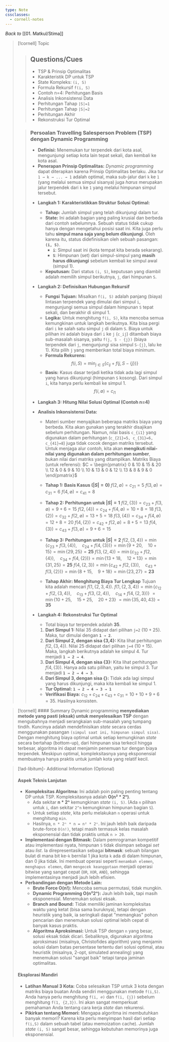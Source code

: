```yaml
---
type: Note
cssclasses:
  - cornell-notes
---
```

_Back to_ [[01. Matkul/Stima]]
> [!cornell] Topic
> > ## Questions/Cues
> > 
> > -   TSP & Prinsip Optimalitas
> > -   Karakteristik DP untuk TSP
> > -   State Kompleks: `(i, S)`
> > -   Formula Rekursif `f(i, S)`
> > -   Contoh n=4: Perhitungan Basis
> > -   Analisis Inkonsistensi Data
> > -   Perhitungan Tahap `|S|=1`
> > -   Perhitungan Tahap `|S|=2`
> > -   Perhitungan Akhir
> > -   Rekonstruksi Tur Optimal
>  
> > ### Persoalan Travelling Salesperson Problem (TSP) dengan Dynamic Programming
> > * **Definisi:** Menemukan tur terpendek dari kota asal, mengunjungi setiap kota lain tepat sekali, dan kembali ke kota asal.
> > * **Penerapan Prinsip Optimalitas:** *Dynamic programming* dapat diterapkan karena Prinsip Optimalitas berlaku. Jika tur `1 → k → ... → 1` adalah optimal, maka sub-jalur dari `k` ke `1` (yang melalui semua simpul sisanya) juga *harus* merupakan jalur terpendek dari `k` ke `1` yang melalui himpunan simpul tersebut.
> > 
> > -   **Langkah 1: Karakteristikkan Struktur Solusi Optimal:**
> >     * **Tahap:** Jumlah simpul yang telah dikunjungi dalam tur.
> >     * **State:** Ini adalah bagian yang paling krusial dan berbeda dari contoh sebelumnya. Sebuah status tidak cukup hanya dengan mengetahui posisi saat ini. Kita juga perlu tahu **simpul mana saja yang belum dikunjungi**. Oleh karena itu, status didefinisikan oleh sebuah pasangan: **`(i, S)`**.
> >         * **`i`**: Simpul saat ini (kota tempat kita berada sekarang).
> >         * **`S`**: Himpunan (set) dari simpul-simpul yang **masih harus dikunjungi** sebelum kembali ke simpul awal (simpul 1).
> >     * **Keputusan:** Dari status `(i, S)`, keputusan yang diambil adalah memilih simpul berikutnya, `j`, dari himpunan `S`.
> > 
> > -   **Langkah 2: Definisikan Hubungan Rekursif**
> >     * **Fungsi Tujuan:** Misalkan `f(i, S)` adalah panjang (biaya) lintasan terpendek yang dimulai dari simpul `i`, mengunjungi semua simpul dalam himpunan `S` tepat sekali, dan berakhir di simpul 1.
> >     * **Logika:** Untuk menghitung `f(i, S)`, kita mencoba semua kemungkinan untuk langkah berikutnya. Kita bisa pergi dari `i` ke salah satu simpul `j` di dalam `S`. Biaya untuk pilihan ini adalah biaya dari `i` ke `j` (`c_ij`) ditambah biaya sub-masalah sisanya, yaitu `f(j, S - {j})` (biaya terpendek dari `j`, mengunjungi sisa simpul `S-{j}`, lalu ke 1). Kita pilih `j` yang memberikan total biaya minimum.
> >     * **Formula Rekurens:**
> >         $$f(i, S) = \min_{j \in S} \{ c_{ij} + f(j, S - \{j\}) \}$$
> >     * **Basis:** Kasus dasar terjadi ketika tidak ada lagi simpul yang harus dikunjungi (himpunan `S` kosong). Dari simpul `i`, kita hanya perlu kembali ke simpul 1.
> >         $$f(i, \emptyset) = c_{i1}$$
> > 
> > -   **Langkah 3: Hitung Nilai Solusi Optimal (Contoh n=4)**
> > 
> > -   **Analisis Inkonsistensi Data:**
> >     * Materi sumber menyajikan beberapa matriks biaya yang berbeda. Kita akan gunakan yang terakhir disajikan sebelum perhitungan. Namun, nilai basis `c_{i1}` yang digunakan dalam perhitungan (`c_{21}=5, c_{31}=6, c_{41}=8`) juga tidak cocok dengan matriks tersebut. Untuk menjaga alur contoh, kita akan **mengikuti nilai-nilai yang digunakan dalam perhitungan sumber**, bukan nilai dari matriks yang ditampilkan.
> >     Matriks Biaya (untuk referensi): $C = \begin{pmatrix} 0 & 10 & 15 & 20 \\ 12 & 0 & 9 & 10 \\ 10 & 13 & 0 & 12 \\ 13 & 8 & 9 & 0 \end{pmatrix}$
> > 
> >     * **Tahap 1: Basis Kasus ($|S|=0$)**
> >         $f(2, \emptyset) = c_{21} = 5$
> >         $f(3, \emptyset) = c_{31} = 6$
> >         $f(4, \emptyset) = c_{41} = 8$
> > 
> >     * **Tahap 2: Perhitungan untuk $|S|=1$**
> >         $f(2, \{3\}) = c_{23} + f(3, \emptyset) = 9 + 6 = 15$
> >         $f(2, \{4\}) = c_{24} + f(4, \emptyset) = 10 + 8 = 18$
> >         $f(3, \{2\}) = c_{32} + f(2, \emptyset) = 13 + 5 = 18$
> >         $f(3, \{4\}) = c_{34} + f(4, \emptyset) = 12 + 8 = 20$
> >         $f(4, \{2\}) = c_{42} + f(2, \emptyset) = 8 + 5 = 13$
> >         $f(4, \{3\}) = c_{43} + f(3, \emptyset) = 9 + 6 = 15$
> > 
> >     * **Tahap 3: Perhitungan untuk $|S|=2$**
> >         $f(2, \{3, 4\}) = \min \{ c_{23} + f(3, \{4\}), \quad c_{24} + f(4, \{3\}) \} = \min \{ 9 + 20, \quad 10 + 15 \} = \min \{29, 25\} = \textbf{25}$
> >         $f(3, \{2, 4\}) = \min \{ c_{32} + f(2, \{4\}), \quad c_{34} + f(4, \{2\}) \} = \min \{ 13 + 18, \quad 12 + 13 \} = \min \{31, 25\} = \textbf{25}$
> >         $f(4, \{2, 3\}) = \min \{ c_{42} + f(2, \{3\}), \quad c_{43} + f(3, \{2\}) \} = \min \{ 8 + 15, \quad 9 + 18 \} = \min \{23, 27\} = \textbf{23}$
> > 
> >     * **Tahap Akhir: Menghitung Biaya Tur Lengkap**
> >         Tujuan kita adalah mencari $f(1, \{2, 3, 4\})$.
> >         $f(1, \{2, 3, 4\}) = \min \{ c_{12} + f(2, \{3, 4\}), \quad c_{13} + f(3, \{2, 4\}), \quad c_{14} + f(4, \{2, 3\}) \}$
> >         $= \min \{ 10 + 25, \quad 15 + 25, \quad 20 + 23 \}$
> >         $= \min \{35, 40, 43\} = \textbf{35}$
> > 
> > -   **Langkah 4: Rekonstruksi Tur Optimal**
> >     * Total biaya tur terpendek adalah **35**.
> >     1.  **Dari Simpul 1:** Nilai 35 didapat dari pilihan `j=2` ($10+25$). Maka, tur dimulai dengan **`1 → 2`**.
> >     2.  **Dari Simpul 2, dengan sisa {3,4}:** Kita lihat perhitungan $f(2, \{3, 4\})$. Nilai 25 didapat dari pilihan `j=4` ($10+15$). Maka, langkah berikutnya adalah ke simpul 4. Tur menjadi **`1 → 2 → 4`**.
> >     3.  **Dari Simpul 4, dengan sisa {3}:** Kita lihat perhitungan $f(4, \{3\})$. Hanya ada satu pilihan, yaitu ke simpul 3. Tur menjadi **`1 → 2 → 4 → 3`**.
> >     4.  **Dari Simpul 3, dengan sisa {}:** Tidak ada lagi simpul yang harus dikunjungi, maka kita kembali ke simpul 1.
> >     * **Tur Optimal:** **`1 → 2 → 4 → 3 → 1`**
> >     * **Verifikasi Biaya:** $c_{12} + c_{24} + c_{43} + c_{31} = 10 + 10 + 9 + 6 = 35$. Hasilnya konsisten.
> > 

> [!cornell] #### Summary
> Dynamic programming **menyediakan metode yang pasti (eksak) untuk menyelesaikan TSP** dengan mengubahnya menjadi serangkaian sub-masalah yang tumpang tindih. Kuncinya adalah mendefinisikan *state* secara cerdas menggunakan pasangan `(simpul saat ini, himpunan simpul sisa)`. Dengan menghitung biaya optimal untuk setiap kemungkinan *state* secara bertahap (bottom-up), dari himpunan sisa terkecil hingga terbesar, algoritma ini dapat menjamin penemuan tur dengan biaya terpendek. Meskipun optimal, kompleksitasnya yang eksponensial membuatnya hanya praktis untuk jumlah kota yang relatif kecil.

> [!ad-libitum]- Additional Information (Optional)
> #### Aspek Teknis Lanjutan
>  
>  -   **Kompleksitas Algoritma:** Ini adalah poin paling penting tentang DP untuk TSP. Kompleksitasnya adalah **O(n² * 2ⁿ)**.
>      -   Ada sekitar **n * 2ⁿ** kemungkinan *state* `(i, S)`. (Ada `n` pilihan untuk `i`, dan sekitar `2^n` kemungkinan himpunan bagian `S`).
>      -   Untuk setiap *state*, kita perlu melakukan `n` operasi untuk menghitung `min`.
>      -   Hasilnya, `n * 2ⁿ * n = n² * 2ⁿ`. Ini jauh lebih baik daripada brute-force `O(n!)`, tetapi masih termasuk kelas masalah eksponensial dan tidak praktis untuk `n > 20`.
>  -   **Implementasi dengan Bitmask:** Dalam pemrograman kompetitif atau implementasi nyata, himpunan `S` tidak disimpan sebagai *set* atau *list*. Ia direpresentasikan sebagai **bitmask**: sebuah bilangan bulat di mana bit ke-`k` bernilai 1 jika kota `k` ada di dalam himpunan, dan 0 jika tidak. Ini membuat operasi seperti `menambah elemen`, `menghapus elemen`, dan `mengecek keanggotaan` menjadi operasi bitwise yang sangat cepat (`OR`, `XOR`, `AND`), sehingga implementasinya menjadi jauh lebih efisien.
>  -   **Perbandingan dengan Metode Lain:**
>      -   **Brute Force O(n!):** Mencoba semua permutasi, tidak mungkin.
>      -   **Dynamic Programming O(n²2ⁿ):** Jauh lebih baik, tapi masih eksponensial. Menemukan solusi eksak.
>      -   **Branch and Bound:** Tidak memiliki jaminan kompleksitas waktu yang ketat (bisa sama buruknya), tetapi dengan heuristik yang baik, ia seringkali dapat "memangkas" pohon pencarian dan menemukan solusi optimal lebih cepat di banyak kasus praktis.
>      -   **Algoritma Aproksimasi:** Untuk TSP dengan `n` yang besar, solusi eksak tidak dicari. Sebaliknya, digunakan algoritma aproksimasi (misalnya, Christofides algorithm) yang menjamin solusi dalam batas persentase tertentu dari solusi optimal, atau heuristik (misalnya, 2-opt, simulated annealing) yang menemukan solusi "sangat baik" tetapi tanpa jaminan optimalitas.
>  
>  #### Eksplorasi Mandiri
>  
>  -   **Latihan Manual 3 Kota:** Coba selesaikan TSP untuk 3 kota dengan matriks biaya buatan Anda sendiri menggunakan metode `f(i,S)`. Anda hanya perlu menghitung `f(i, ∅)` dan `f(i, {j})` sebelum menghitung `f(1, {2,3})`. Ini akan sangat memperkuat pemahaman Anda tentang cara kerja *state* dan rekurensi.
>  -   **Pikirkan tentang Memori:** Mengapa algoritma ini membutuhkan banyak memori? Karena kita perlu menyimpan hasil dari setiap `f(i,S)` dalam sebuah tabel (atau memoization cache). Jumlah *state* `(i, S)` sangat besar, sehingga kebutuhan memorinya juga eksponensial.